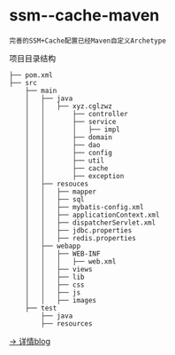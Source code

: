 # ssm--cache-maven
    完善的SSM+Cache配置已经Maven自定义Archetype

项目目录结构
```tree
├── pom.xml
├── src				 
	├── main 		 		
	│	├── java
    │	│	├── xyz.cglzwz                    
    │	│		├── controller	 						
    │	│		├── service
    │	│		│	├── impl
    │	│		├── domain
    │	│		├── dao
    │	│		├── config
    │	│		├── util
	│	│		├── cache
	│	│		├── exception		 
	│	├── resouces
    │	│	├── mapper
	│	│	├── sql
	│	│	├── mybatis-config.xml
	│	│	├── applicationContext.xml
	│	│	├── dispatcherServlet.xml
	│	│	├── jdbc.properties
	│	│	├── redis.properties
	│	├── webapp
	│	│	├── WEB-INF
	│	│	│	├── web.xml
	│	│	├── views
	│	│	├── lib
	│	│	├── css
	│	│	├── js
    │	│	├── images
	├── test    		
		├── java
		├── resources
```

[-> 详情blog](https://blog.csdn.net/chenbetter1996/article/details/87174634)